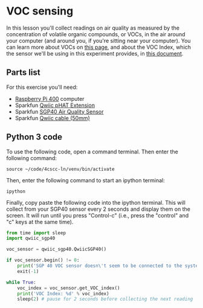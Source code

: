 # VOC sensing

In this lesson you'll collect readings on air quality as measured by the concentration of volatile organic compounds, or VOCs, in the air around your computer (and around you, if you're sitting near your computer). You can learn more about VOCs on [this page](https://en.wikipedia.org/wiki/Volatile_organic_compound), and about the VOC Index, which the sensor we'll be using in this experiment provides, in [this document](https://bit.ly/3AE9qdE).

## Parts list

For this exercise you'll need:
* [Raspberry Pi 400](https://www.sparkfun.com/products/17377) computer
* Sparkfun [Qwiic pHAT Extension](https://www.sparkfun.com/products/17512)
* Sparkfun [SGP40 Air Quality Sensor](https://www.sparkfun.com/products/18345)
* Sparkfun [Qwiic cable (50mm)](https://www.sparkfun.com/products/17260)

## Python 3 code

To use the following code, open a command terminal. Then enter the following command:

```
source ~/code/4cscc-ln/venv/bin/activate
```

Then, enter the following command to start an ipython terminal:

```
ipython
```

Finally, copy paste the following code into the ipython terminal. This will collect from your SGP40 sensor every 2 seconds and display them on the screen. It will run until you press "Control-c" (i.e., press the "control" and "c" keys at the same time).

```python
from time import sleep
import qwiic_sgp40

voc_sensor = qwiic_sgp40.QwiicSGP40()

if voc_sensor.begin() != 0:
    print('SGP 40 VOC sensor doesn\'t seem to be connected to the system.')
    exit(-1)

while True:
    voc_index = voc_sensor.get_VOC_index()
    print('VOC Index: %d' % voc_index)
    sleep(2) # pause for 2 seconds before collecting the next reading
```